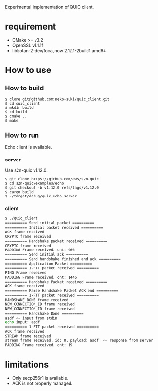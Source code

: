 Experimental implementation of QUIC client.

# requirement

- CMake >= v3.2
- OpenSSL v1.1.1f
- libbotan-2-dev/focal,now 2.12.1-2build1 amd64


# How to use
## How to build

```
$ clone git@github.com:neko-suki/quic_client.git
$ cd quic_client
$ mkdir build
$ cd build
$ cmake ..
$ make
```

## How to run
Echo client is available.

### server
Use s2n-quic v1.12.0. 

```
$ git clone https://github.com/aws/s2n-quic
$ cd s2n-quic/examples/echo
$ git checkout -b v1.12.0 refs/tags/v1.12.0
$ cargo build
$ ./target/debug/quic_echo_server 
```

### client

```bash
$ ./quic_client 
========== Send initial packet ==========
========== Initial packet received ==========
ACK frame received
CRYPTO frame received
========== Handshake packet received ==========
CRYPTO frame received
PADDING Frame received. cnt: 966
========== Send initial ack ==========
========== Send handshake finished and ack ==========
========== Application Packet ==========
========== 1-RTT packet received ==========
PING Frame received
PADDING Frame received. cnt: 1446
========== Handshake Packet received ==========
ACK frame received
========== Parse Handshake Packet ACK end ==========
========== 1-RTT packet received ==========
HANDSHAKE_DONE frame received
NEW_CONNECTION_ID frame received
NEW_CONNECTION_ID frame received
========== Handshake Done ==========
asdf <- input from stdin
echo input: asdf
========== 1-RTT packet received ==========
ACK frame received
STREAM frame received
stream frame received. id: 0, payload: asdf  <- response from server
PADDING Frame received. cnt: 19
```

# limitations
- Only secp256r1 is available.
- ACK is not properly managed.
